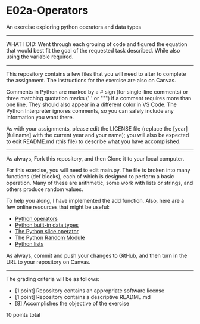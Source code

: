 # E02a-Operators
An exercise exploring python operators and data types

---------------------------------------------------------------------
WHAT I DID:
Went through each grouing of code and figured the equation that would best fit the goal of the requested task described. While also using the variable required.

----------------------------------------------------------------------


This repository contains a few files that you will need to alter to complete the assignment. The instructions for the exercise are also on Canvas.

Comments in Python are marked by a # sign (for single-line comments) or three matching quotation marks (''' or """) if a comment requires more than one line. They should also appear in a different color in VS Code. The Python Interpreter ignores comments, so you can safely include any information you want there.

As with your assignments, please edit the LICENSE file (replace the [year] [fullname] with the current year and your name); you will also be expected to edit README.md (this file) to describe what you have accomplished.

---

As always, Fork this repository, and then Clone it to your local computer.

For this exercise, you will need to edit main.py. The file is broken into many functions (def blocks), each of which is designed to perform a basic operation. Many of these are arithmetic, some work with lists or strings, and others produce random values.

To help you along, I have implemented the add function. Also, here are a few online resources that might be useful:

 * [Python operators](https://www.tutorialspoint.com/python/python_basic_operators.htm)
 * [Python built-in data types](https://realpython.com/python-data-types/)
 * [The Python slice operator](https://techwithtim.net/tutorials/python-programming/beginner-python-tutorials/slice-operator/)
 * [The Python Random Module](https://www.pythonforbeginners.com/random/how-to-use-the-random-module-in-python)
 * [Python lists](https://www.w3schools.com/python/python_lists.asp)

 As always, commit and push your changes to GitHub, and then turn in the URL to your repository on Canvas. 

---

The grading criteria will be as follows:

* [1 point] Repository contains an appropriate software license
* [1 point] Repository contains a descriptive README.md
* [8] Accomplishes the objective of the exercise

10 points total
